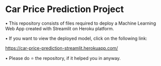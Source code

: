 # Car Price Prediction Project

• This repository consists of files required to deploy a Machine Learning Web App created with Streamlit on Heroku platform.

• If you want to view the deployed model, click on the following link:

https://car-price-prediction-streamlit.herokuapp.com/

• Please do ⭐ the repository, if it helped you in anyway.
